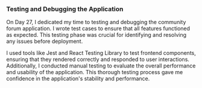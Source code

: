 ### Testing and Debugging the Application
On Day 27, I dedicated my time to testing and debugging the community forum application. I wrote test cases to ensure that all features functioned as expected. This testing phase was crucial for identifying and resolving any issues before deployment.

I used tools like Jest and React Testing Library to test frontend components, ensuring that they rendered correctly and responded to user interactions. Additionally, I conducted manual testing to evaluate the overall performance and usability of the application. This thorough testing process gave me confidence in the application's stability and performance.